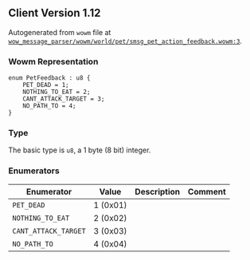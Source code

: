 ## Client Version 1.12

Autogenerated from `wowm` file at [`wow_message_parser/wowm/world/pet/smsg_pet_action_feedback.wowm:3`](https://github.com/gtker/wow_messages/tree/main/wow_message_parser/wowm/world/pet/smsg_pet_action_feedback.wowm#L3).

### Wowm Representation
```rust,ignore
enum PetFeedback : u8 {
    PET_DEAD = 1;
    NOTHING_TO_EAT = 2;
    CANT_ATTACK_TARGET = 3;
    NO_PATH_TO = 4;
}
```
### Type
The basic type is `u8`, a 1 byte (8 bit) integer.
### Enumerators
| Enumerator | Value  | Description | Comment |
| --------- | -------- | ----------- | ------- |
| `PET_DEAD` | 1 (0x01) |  |  |
| `NOTHING_TO_EAT` | 2 (0x02) |  |  |
| `CANT_ATTACK_TARGET` | 3 (0x03) |  |  |
| `NO_PATH_TO` | 4 (0x04) |  |  |
